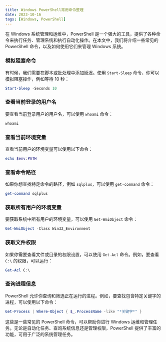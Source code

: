 ```yaml
---
title: Windows PowerShell常用命令整理
date: 2023-10-16
tags: [Windows, PowerShell]
---
```


在 Windows 系统管理和运维中，PowerShell 是一个强大的工具，提供了各种命令来执行任务、管理系统和执行自动化操作。在本文中，我们将介绍一些常见的 PowerShell 命令，以及如何使用它们来管理 Windows 系统。

### 模拟阻塞命令

有时候，我们需要在脚本或批处理中添加延迟。使用 `Start-Sleep` 命令，你可以模拟阻塞操作，例如等待 10 秒：

```powershell
Start-Sleep -Seconds 10
```

### 查看当前登录的用户名

要查看当前登录用户的用户名，可以使用 `whoami` 命令：

```powershell
whoami
```

### 查看当前环境变量

查看当前用户的环境变量可以使用以下命令：

```powershell
echo $env:PATH
```

### 查看命令路径

如果你想查找特定命令的路径，例如 `sqlplus`，可以使用 `get-command` 命令：

```powershell
get-command sqlplus
```

### 获取所有用户的环境变量

要获取系统中所有用户的环境变量，可以使用 `Get-WmiObject` 命令：

```powershell
Get-WmiObject -Class Win32_Environment
```

### 获取文件权限

如果你需要查看文件或目录的权限设置，可以使用 `Get-Acl` 命令。例如，要查看 `C:\` 的权限，可以运行：

```powershell
Get-Acl C:\
```

### 查询进程信息

PowerShell 允许你查询和筛选正在运行的进程。例如，要查找包含特定关键字的进程，可以使用以下命令：

```powershell
Get-Process | Where-Object { $_.ProcessName -like "*关键字*" }
```

这些是一些常见的 PowerShell 命令，可以帮助你进行 Windows 运维和管理任务。无论是自动化任务、查询系统信息还是管理权限，PowerShell 提供了丰富的功能，可用于广泛的系统管理任务。